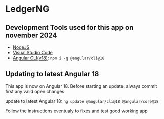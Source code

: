# LedgerNG

## Development Tools used for this app on november 2024

- [NodeJS](https://nodejs.org/)
- [Visual Studio Code](https://code.visualstudio.com/)
- [Angular CLI(v18)](https://www.npmjs.com/package/@angular/cli): `npm i -g @angular/cli@18`

## Updating to latest Angular 18

This app is now on Angular 18. Before starting an update, always commit first any valid open changes

update to latest Angular 18:
`ng update @angular/cli@18 @angular/core@18`

Follow the instructions eventualy to fixes and test good working app
